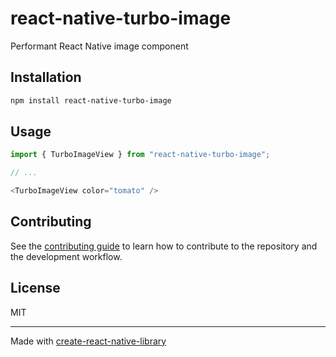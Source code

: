# react-native-turbo-image

Performant React Native image component

## Installation

```sh
npm install react-native-turbo-image
```

## Usage

```js
import { TurboImageView } from "react-native-turbo-image";

// ...

<TurboImageView color="tomato" />
```

## Contributing

See the [contributing guide](CONTRIBUTING.md) to learn how to contribute to the repository and the development workflow.

## License

MIT

---

Made with [create-react-native-library](https://github.com/callstack/react-native-builder-bob)

